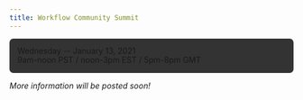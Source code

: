 ```yaml
---
title: Workflow Community Summit
---
```


<div style="background-color: #333; padding: 1em; border-radius: 0.5em; line-height: 1.2em; margin-bottom: 1em">
Wednesday -- January 13, 2021<br/>
9am-noon PST / noon-3pm EST / 5pm-8pm GMT
</div>


_More information will be posted soon!_

